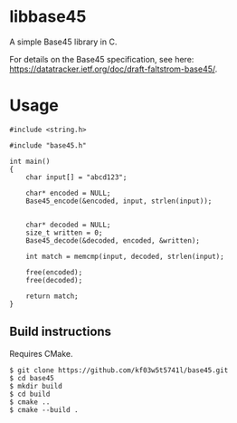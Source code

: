 # libbase45

A simple Base45 library in C.

For details on the Base45 specification, see here: https://datatracker.ietf.org/doc/draft-faltstrom-base45/.

# Usage

    #include <string.h>
    
    #include "base45.h"

    int main()
    {
        char input[] = "abcd123";

        char* encoded = NULL;
        Base45_encode(&encoded, input, strlen(input));


        char* decoded = NULL;
        size_t written = 0;
        Base45_decode(&decoded, encoded, &written);

        int match = memcmp(input, decoded, strlen(input);

        free(encoded);
        free(decoded);

        return match;
    }

## Build instructions
Requires CMake.

    $ git clone https://github.com/kf03w5t5741l/base45.git
    $ cd base45
    $ mkdir build
    $ cd build
    $ cmake ..
    $ cmake --build .
